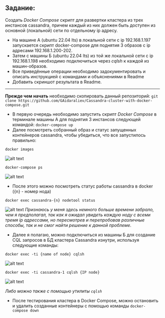 ## Задание:
Создать *Docker Compose* скрипт для развертки кластера из трех инстансов cassandra, причем каждый из них должен быть доступен из основной (локальной) сети по отдельному ip адресу.


- На машине А (ubuntu 22.04 lts) в локальной сети с ip 192.168.1.197 запускается скрипт docker-compose для поднятия 3 образов с ip адресами 192.168.1.200-202.
- Затем с машины Б (ubuntu 22.04 lts) из той же локальной сети с ip 192.168.1.198 необходимо подключиться через *cqlsh* к каждой из машин-образов.
- Все приведённые операции необходимо задокументировать и описать инструкцией с командами и объяснениями в Readme
- Добавить скриншот результата в Readme.

----

**Прежде чем начать** необходимо скопировать данный репозиторий: `git clone https://github.com/GAidaraliev/Cassandra-cluster-with-docker-compose.git`

- В первую очередь необходимо запустить скрипт *Docker Compose* в терминале машины А для поднятия 3 инстансов следующей командой: `docker-compose up`
- Далее посмотреть собранный образ и статус запущенных контейнеров cassandra, чтобы убедиться, что все запустилось правильно: 
````
docker images
````
![alt text](screen2.png)
````
docker-compose ps
````
![alt text](screen3.png)

- После этого можно посмотреть статус работы cassandra в docker ({n} - номер нода)
````
docker exec cassandra-{n} nodetool status 
````
![alt text](screen4.png)
*Признаюсь у меня здесь немного больше времени забрало, чем я предполагал, так как я ожидал увидеть каждую ноду с всеми тремя ip адрессами, но пересмотрев и перепробовав различные способы, так и не смог найти решение к данной проблеме.* 

- Далее я полагаю, можно подключиться из машины Б для создание CQL запросов в БД кластера Cassandra изнутри, используя следующие команды:
````
docker exec -ti {name of node} cqlsh
````
![alt text](screen5.png)
````
docker exec -ti cassandra-1 cqlsh {IP node}
````
![alt text](screen6.png)

*Либо можно также с помощью утилиты `cqlsh`*

- После тестирования кластера в Docker Compose, можно остановить и удалить созданные контейнеры с помощью команды `docker-compose down`